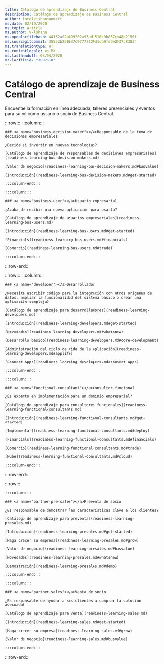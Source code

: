 ```yaml
---
title: Catálogo de aprendizaje de Business Central
description: Catálogo de aprendizaje de Business Central
author: loreleishannonmsft
ms.date: 02/19/2020
ms.topic: article
ms.author: v-lshann
ms.openlocfilehash: 44132a02a899202a95ad1510c9b837cb48e2150f
ms.sourcegitcommit: 35552b250b37c97772129d1cb9fd9e2537c83824
ms.translationtype: HT
ms.contentlocale: es-MX
ms.lasthandoff: 03/04/2020
ms.locfileid: "3097610"
---
```

# <a name="business-central-learning-catalog"></a>Catálogo de aprendizaje de Business Central
Encuentre la formación en línea adecuada, talleres presenciales y eventos para su rol como usuario o socio de Business Central.

:::row:::
    :::column:::

    ### <a name="business-decision-maker"></a>Responsable de la toma de decisiones empresariales

    ¿Decide si invertir en nuevas tecnologías? 

    [Catálogo de aprendizaje de responsables de decisiones empresariales](readiness-learning-bus-decision-makers.md)

    [Valor de negocio](readiness-learning-bus-decision-makers.md#busvalue)

    [Introducción](readiness-learning-bus-decision-makers.md#get-started)

    :::column-end:::

    :::column:::

    ### <a name="business-user"></a>Usuario empresarial

    ¿Acaba de recibir una nueva aplicación para usarla? 

    [Catálogo de aprendizaje de usuarios empresariales](readiness-learning-bus-users.md)

    [Introducción](readiness-learning-bus-users.md#get-started)

    [Financials](readiness-learning-bus-users.md#financials)

    [Comercio](readiness-learning-bus-users.md#trade)

    :::column-end:::

:::row-end:::

:::row:::
    :::column:::

    ### <a name="developer"></a>Desarrollador

    ¿Necesita escribir código para la integración con otros orígenes de datos, ampliar la funcionalidad del sistema básico o crear una aplicación compleja?

    [Catálogo de aprendizaje para desarrolladores](readiness-learning-developers.md)

    [Introducción](readiness-learning-developers.md#get-started)

    [Novedades](readiness-learning-developers.md#whatsnew)

    [Desarrollo básico](readiness-learning-developers.md#core-development)

    [Administración del ciclo de vida de la aplicación](readiness-learning-developers.md#applife)

    [Connect Apps](readiness-learning-developers.md#connect-apps)

    :::column-end:::

    :::column:::

    ### <a name="functional-consultant"></a>Consultor funcional
    
    ¿Es experto en implementación para un dominio empresarial? 

    [Catálogo de aprendizaje para consultores funcionales](readiness-learning-functional-consultants.md)

    [Introducción](readiness-learning-functional-consultants.md#get-started)

    [Implementar](readiness-learning-functional-consultants.md#deploy)

    [Financials](readiness-learning-functional-consultants.md#financials)

    [Comercio](readiness-learning-functional-consultants.md#trade)

    [Nube](readiness-learning-functional-consultants.md#cloud)

    :::column-end:::

:::row-end:::

:::row:::

    :::column:::

    ### <a name="partner-pre-sales"></a>Preventa de socio

    ¿Es responsable de demostrar las características clave a los clientes? 

    [Catálogo de aprendizaje para preventa](readiness-learning-presales.md)

    [Introducción](readiness-learning-presales.md#get-started)

    [Haga crecer su empresa](readiness-learning-presales.md#grow)

    [Valor de negocio](readiness-learning-presales.md#busvalue)

    [Novedades](readiness-learning-presales.md#whatsnew)

    [Demostración](readiness-learning-presales.md#demo)

    :::column-end:::

    :::column:::

    ### <a name="partner-sales"></a>Venta de socio

    ¿Es responsable de ayudar a sus clientes a comprar la solución adecuada? 

    [Catálogo de aprendizaje para venta](readiness-learning-sales.md)

    [Introducción](readiness-learning-sales.md#get-started)

    [Haga crecer su empresa](readiness-learning-sales.md#grow)

    [Valor de negocio](readiness-learning-sales.md#busvalue)

    :::column-end:::

:::row-end:::
